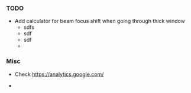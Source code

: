 



### TODO
* Add calculator for beam focus shift when going through thick window
  - sdfs
  - sdf
  - sdf
  - 



### Misc
* Check https://analytics.google.com/

* 
